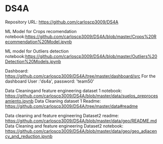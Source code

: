 # DS4A

Repository URL: https://github.com/carloscp3009/DS4A

ML Model for Crops recomendation notebook:https://github.com/carloscp3009/DS4A/blob/master/Crops%20Recommendation%20Model.ipynb

ML model for Outliers detection notebook:https://github.com/carloscp3009/DS4A/blob/master/Outliers%20Detection%20Models.ipynb

Dashboard: https://github.com/carloscp3009/DS4A/tree/master/dashboard/src
For the dashboard User :'ds4a', password: 'team50'

Data Cleaningand feature engineering  dataset 1 notebook: https://github.com/carloscp3009/DS4A/blob/master/data/suelos_preprocesamiento.ipynb
Data Cleaning dataset 1 Readme: https://github.com/carloscp3009/DS4A/tree/master/data#readme

Data cleaning and feature engineering Dataset2 readme: https://github.com/carloscp3009/DS4A/blob/master/data/geo/README.md
Data Cleaning and feature engineering Dataset2 notebook: https://github.com/carloscp3009/DS4A/blob/master/data/geo/geo_adjacency_and_reduction.ipynb

